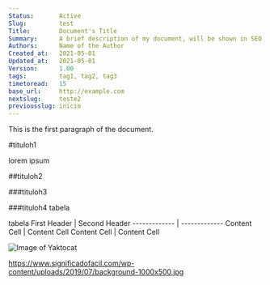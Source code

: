 ```yaml
---
Status:       Active
Slug:         test
Title:        Document's Title
Summary:      A brief description of my document, will be shown in SEO results.
Authors:      Name of the Author
Created_at:   2021-05-01
Updated_at:   2021-05-01
Version:      1.00
tags:         tag1, tag2, tag3
timetoread:   15
base_url:     http://example.com
nextslug:     teste2
previousslug: inicio
---
```


This is the first paragraph of the document.

#tituloh1

lorem ipsum

##tituloh2

###tituloh3

###tituloh4 tabela

tabela
First Header  | Second Header
------------- | -------------
Content Cell  | Content Cell
Content Cell  | Content Cell

![Image of Yaktocat](https://octodex.github.com/images/yaktocat.png)

https://www.significadofacil.com/wp-content/uploads/2019/07/background-1000x500.jpg

